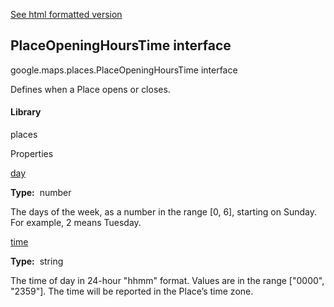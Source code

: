[See html formatted version](https://huasofoundries.github.io/google-maps-documentation/PlaceOpeningHoursTime.html)


PlaceOpeningHoursTime interface
-------------------------------

google.maps.places.PlaceOpeningHoursTime interface

Defines when a Place opens or closes.

#### Library

places

Properties

[day](#PlaceOpeningHoursTime.day)

**Type:**  number

The days of the week, as a number in the range \[0, 6\], starting on Sunday. For example, 2 means Tuesday.

[time](#PlaceOpeningHoursTime.time)

**Type:**  string

The time of day in 24-hour "hhmm" format. Values are in the range \["0000", "2359"\]. The time will be reported in the Place’s time zone.